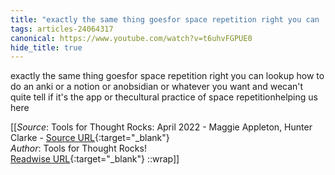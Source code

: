 ```yaml
---
title: "exactly the same thing goesfor space repetition right you can ..."
tags: articles-24064317
canonical: https://www.youtube.com/watch?v=t6uhvFGPUE0
hide_title: true
---
```


exactly the same thing goesfor space repetition right you can lookup how to do an anki or a notion or anobsidian or whatever you want and wecan't quite tell if it's the app or thecultural practice of space repetitionhelping us here


[[_Source_: Tools for Thought Rocks: April 2022 - Maggie Appleton, Hunter Clarke - [Source URL](https://www.youtube.com/watch?v=t6uhvFGPUE0){:target="_blank"}<br>
_Author_: Tools for Thought Rocks!<br>
[Readwise URL](https://readwise.io/open/470522793){:target="_blank"}
::wrap]]